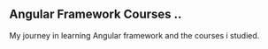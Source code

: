 ## Angular Framework Courses ..

My journey in learning Angular framework and the courses i studied.
